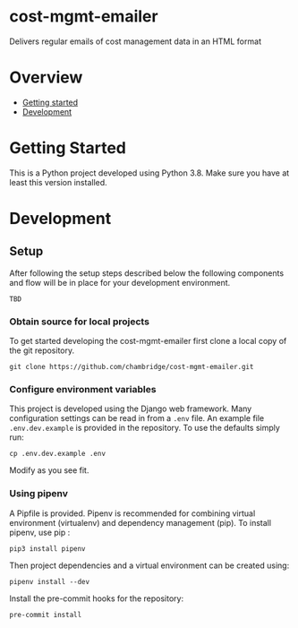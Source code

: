 # cost-mgmt-emailer
Delivers regular emails of cost management data in an HTML format


# Overview
- [Getting started](#intro)
- [Development](#development)


# <a name="intro"></a> Getting Started

This is a Python project developed using Python 3.8. Make sure you have at least this version installed.

# <a name="development"></a> Development

## Setup

After following the setup steps described below the following components and flow will be in place for your development environment.

```
TBD
```

### Obtain source for local projects
To get started developing the cost-mgmt-emailer first clone a local copy of the git repository.
```
git clone https://github.com/chambridge/cost-mgmt-emailer.git
```

### Configure environment variables
This project is developed using the Django web framework. Many configuration settings can be read in from a `.env` file. An example file `.env.dev.example` is provided in the repository. To use the defaults simply run:
```
cp .env.dev.example .env
```

Modify as you see fit.

### Using pipenv
A Pipfile is provided. Pipenv is recommended for combining virtual environment (virtualenv) and dependency management (pip). To install pipenv, use pip :

```
pip3 install pipenv
```

Then project dependencies and a virtual environment can be created using:
```
pipenv install --dev
```

Install the pre-commit hooks for the repository:
```
pre-commit install
```
